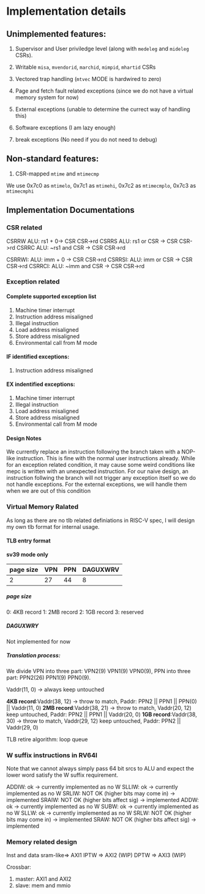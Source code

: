 # Implementation details

## Unimplemented features:

1. Supervisor and User priviledge level (along with `medeleg` and `mideleg` CSRs).

2. Writable `misa`, `mvendorid`, `marchid`, `mimpid`, `mhartid` CSRs

3. Vectored trap handling (`mtvec` MODE is hardwired to zero)

4. Page and fetch fault related exceptions (since we do not have a virtual memory system for now)

5. External exceptions (unable to determine the currect way of handling this)

6. Software exceptions (I am lazy enough)

7. break exceptions (No need if you do not need to debug)

## Non-standard features:

1. CSR-mapped `mtime` and `mtimecmp`

We use 0x7c0 as `mtimelo`, 0x7c1 as `mtimehi`, 0x7c2 as `mtimecmplo`, 0x7c3 as `mtimecmphi`


## Implementation Documentations

### CSR related

CSRRW ALU: rs1 + 0-> CSR CSR->rd
CSRRS ALU: rs1 or CSR -> CSR CSR->rd
CSRRC ALU: ~rs1 and CSR -> CSR CSR->rd

CSRRWI: ALU: imm + 0 -> CSR CSR->rd
CSRRSI: ALU: imm or CSR -> CSR CSR->rd
CSRRCI: ALU: ~imm and CSR -> CSR CSR->rd

### Exception related

#### Complete supported exception list

1. Machine timer interrupt
2. Instruction address misaligned
3. Illegal instruction
4. Load address misaligned
5. Store address misaligned
6. Environmental call from M mode

#### IF identified exceptions:

1. Instruction address misaligned

#### EX indentified exceptions:

1. Machine timer interrupt
2. Illegal instruction
3. Load address misaligned
4. Store address misaligned
5. Environmental call from M mode

#### Design Notes

We currently replace an instruction following the branch taken with a NOP-like instruction.
This is fine with the normal user instructions already. While for an exception related condition, it may cause some
weird conditions like mepc is written with an unexpected instruction.
For our naive design, an instruction follwing the branch will not trigger any exception itself 
so we do not handle exceptions. For the external exceptions, we will handle them when we are out of this condition

### Virtual Memory Ralated

As long as there are no tlb related definiations in RISC-V spec, I will design my own tlb format for internal usage.

#### TLB entry format

**sv39 mode only**

| page size |  VPN |  PPN   | DAGUXWRV |
| --------- | ---- | ------ | -------- |
|    2      | 27   | 44     |    8     |

##### page size

0: 4KB record
1: 2MB record
2: 1GB record
3: reserved

##### DAGUXWRY

Not implemented for now

##### Translation process:
We divide VPN into three part: VPN2(9) VPN1(9) VPN0(9), PPN into three part: PPN2(26) PPN1(9) PPN0(9).

Vaddr(11, 0) -> always keep untouched

**4KB record**:Vaddr(38, 12) -> throw to match, Paddr: PPN2 || PPN1 || PPN(0) || Vaddr(11, 0)
**2MB record**:Vaddr(38, 21) -> throw to match, Vaddr(20, 12) keep untouched, Paddr: PPN2 || PPN1 || Vaddr(20, 0)
**1GB record**:Vaddr(38, 30) -> throw to match, Vaddr(29, 12) keep untouched, Paddr: PPN2 || Vaddr(29, 0)

TLB retire algorithm: loop queue


### W suffix instructions in RV64I

Note that we cannot always simply pass 64 bit srcs to ALU and expect the lower word satisfy the W suffix requirement.

ADDIW: ok -> currently implemented as no W
SLLIW: ok -> currently implemented as no W
SRLIW: NOT OK (higher bits may come in) -> implemented
SRAIW: NOT OK (higher bits affect sig) -> implemented
ADDW: ok -> currently implemented as no W
SUBW: ok -> currently implemented as no W
SLLW: ok -> currently implemented as no W
SRLW: NOT OK (higher bits may come in) -> implemented
SRAW: NOT OK (higher bits affect sig) -> implemented

### Memory related design

Inst and data sram-like=> AXI1
IPTW => AXI2 (WIP)
DPTW => AXI3 (WIP)

Crossbar: 
1. master: AXI1 and AXI2
2. slave: mem and mmio